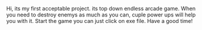 Hi, its my first acceptable project. its top down endless arcade game. When you need to destroy enemys as much as you can, cuple power ups will help you with it.
Start the game you can just click on exe file.
Have a good time!
